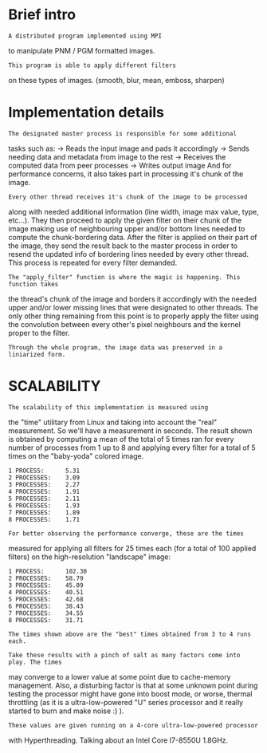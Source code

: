 # Brief intro

    A distributed program implemented using MPI
to manipulate PNM / PGM formatted images.

    This program is able to apply different filters
on these types of images. (smooth, blur, mean, emboss, sharpen)

# Implementation details

    The designated master process is responsible for some additional
tasks such as:
        -> Reads the input image and pads it accordingly
        -> Sends needing data and metadata from image to the rest
        -> Receives the computed data from peer processes
        -> Writes output image
    And for performance concerns, it also takes part in processing
it's chunk of the image.

    Every other thread receives it's chunk of the image to be processed
along with needed additional information (line width, image max value, type, etc...).
    They then proceed to apply the given filter on their chunk of the image making use
of neighbouring upper and/or bottom lines needed to compute the chunk-bordering data.
    After the filter is applied on their part of the image, they send the result back to
the master process in order to resend the updated info of bordering lines needed by every
other thread.
    This process is repeated for every filter demanded.

    The "apply_filter" function is where the magic is happening. This function takes
the thread's chunk of the image and borders it accordingly with the needed upper and/or
lower missing lines that were designated to other threads.
    The only other thing remaining from this point is to properly apply the filter using
the convolution between every other's pixel neighbours and the kernel proper to the filter.

    Through the whole program, the image data was preserved in a liniarized form.

# SCALABILITY

    The scalability of this implementation is measured using
the "time" utilitary from Linux and taking into account the "real" 
measurement. So we'll have a measurement in seconds.
    The result shown is obtained by computing a mean of the total
of 5 times ran for every number of processes from 1 up to 8 and
applying every filter for a total of 5 times on the "baby-yoda"
colored image.

    1 PROCESS:      5.31
    2 PROCESSES:    3.09
    3 PROCESSES:    2.27
    4 PROCESSES:    1.91
    5 PROCESSES:    2.11
    6 PROCESSES:    1.93
    7 PROCESSES:    1.89
    8 PROCESSES:    1.71

    For better observing the performance converge, these are the times
measured for applying all filters for 25 times each (for a total of 100 
applied filters) on the high-resolution "landscape" image:

    1 PROCESS:      102.30
    2 PROCESSES:    58.79
    3 PROCESSES:    45.09
    4 PROCESSES:    40.51
    5 PROCESSES:    42.68
    6 PROCESSES:    38.43
    7 PROCESSES:    34.55
    8 PROCESSES:    31.71

    The times shown above are the "best" times obtained from 3 to 4 runs each.

    Take these results with a pinch of salt as many factors come into play. The times
may converge to a lower value at some point due to cache-memory management. Also,
a disturbing factor is that at some unknown point during testing the processor might
have gone into boost mode, or worse, thermal throttling (as it is a ultra-low-powered
"U" series processor and it really started to burn and make noise :) ).

    These values are given running on a 4-core ultra-low-powered processor
with Hyperthreading. Talking about an Intel Core I7-8550U 1.8GHz.

